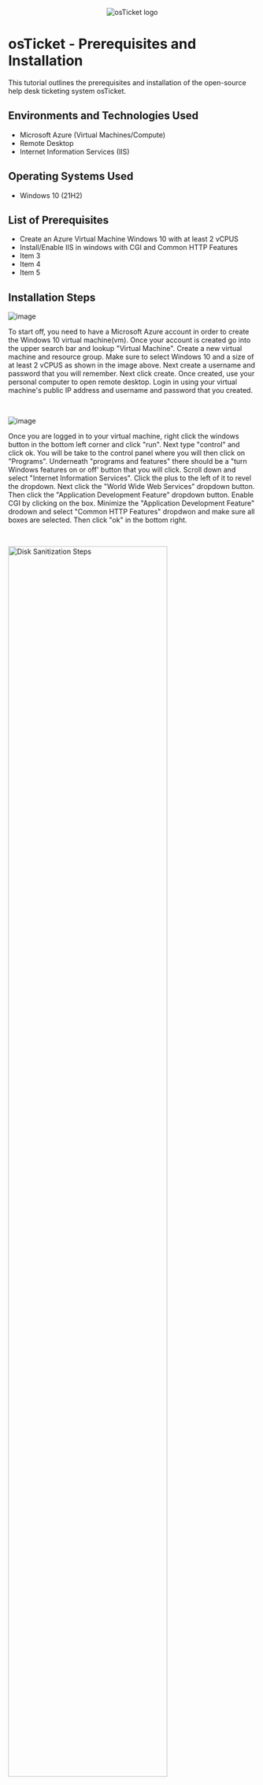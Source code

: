 <p align="center">
<img src="https://i.imgur.com/Clzj7Xs.png" alt="osTicket logo"/>
</p>

<h1>osTicket - Prerequisites and Installation</h1>
This tutorial outlines the prerequisites and installation of the open-source help desk ticketing system osTicket.<br />




<h2>Environments and Technologies Used</h2>

- Microsoft Azure (Virtual Machines/Compute)
- Remote Desktop
- Internet Information Services (IIS)

<h2>Operating Systems Used </h2>

- Windows 10</b> (21H2)

<h2>List of Prerequisites</h2>

- Create an Azure Virtual Machine Windows 10 with at least 2 vCPUS
- Install/Enable IIS in windows with CGI and Common HTTP Features
- Item 3
- Item 4
- Item 5

<h2>Installation Steps</h2>

![image](https://github.com/reecepadilla/osticket-prereqs/assets/163461509/4707bfd6-1854-4caf-b8b3-b1d366c88034)


<p>

</p>
<p>
  To start off, you need to have a Microsoft Azure account in order to create the Windows 10 virtual machine(vm). Once your account is created go into the upper search bar and lookup "Virtual Machine". Create a new virtual machine and resource group. Make sure to select Windows 10 and a size of at least 2 vCPUS as shown in the image above. Next create a username and password that you will remember. Next click create. Once created, use your personal computer to open remote desktop. Login in using your virtual machine's public IP address and username and password that you created.
</p>
<br />

<p>
  
![image](https://github.com/reecepadilla/osticket-prereqs/assets/163461509/e31afec1-d1bd-4d89-90c4-fcacf71e96bf)



</p>
<p>
Once you are logged in to your virtual machine, right click the windows button in the bottom left corner and click "run". Next type "control" and click ok. You will be take to the control panel where you will then click on "Programs". Underneath "programs and features" there should be a "turn Windows features on or off' button that you will click. Scroll down and select "Internet Information Services". Click the plus to the left of it to revel the dropdown. Next click the "World Wide Web Services" dropdown button. Then click the "Application Development Feature" dropdown button. Enable CGI by clicking on the box. Minimize the "Application Development Feature" drodown and select "Common HTTP Features" dropdwon and make sure all boxes are selected. Then click "ok" in the bottom right.
</p>
<br />

<p>
<img src="https://i.imgur.com/DJmEXEB.png" height="80%" width="80%" alt="Disk Sanitization Steps"/>
</p>
<p>
Lorem ipsum dolor sit amet, consectetur adipiscing elit, sed do eiusmod tempor incididunt ut labore et dolore magna aliqua. Ut enim ad minim veniam, quis nostrud exercitation ullamco laboris nisi ut aliquip ex ea commodo consequat. Duis aute irure dolor in reprehenderit in voluptate velit esse cillum dolore eu fugiat nulla pariatur.
</p>
<br />
